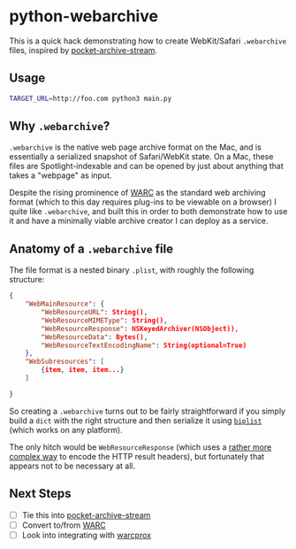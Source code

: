 # python-webarchive

This is a quick hack demonstrating how to create WebKit/Safari `.webarchive` files, inspired by [pocket-archive-stream][pas].

## Usage

```bash
TARGET_URL=http://foo.com python3 main.py
```

## Why `.webarchive`?

`.webarchive` is the native web page archive format on the Mac, and is essentially a serialized snapshot of Safari/WebKit state. On a Mac, these files are Spotlight-indexable and can be opened by just about anything that takes a "webpage" as input.

Despite the rising prominence of [WARC][warc] as the standard web archiving format (which to this day requires plug-ins to be viewable on a browser) I quite like `.webarchive`, and built this in order to both demonstrate how to use it and have a minimally viable archive creator I can deploy as a service.

## Anatomy of a `.webarchive` file

The file format is a nested binary `.plist`, with roughly the following structure:

```json
{
    "WebMainResource": {
        "WebResourceURL": String(),
        "WebResourceMIMEType": String(),
        "WebResourceResponse": NSKeyedArchiver(NSObject)),
        "WebResourceData": Bytes(),
        "WebResourceTextEncodingName": String(optional=True)
    },
    "WebSubresources": [
        {item, item, item...}
    ]

}
```

So creating a `.webarchive` turns out to be fairly straightforward if you simply build a `dict` with the right structure and then serialize it using [`biplist`][biplist] (which works on any platform).

The only hitch would be `WebResourceResponse` (which uses a [rather more complex way][nska] to encode the HTTP result headers), but fortunately that appears not to be necessary at all.

## Next Steps

* [ ] Tie this into [pocket-archive-stream][pas]
* [ ] Convert to/from [WARC][warc]
* [ ] Look into integrating with [warcprox][warcprox]

[biplist]: https://bitbucket.org/wooster/biplist
[pas]: https://github.com/pirate/pocket-archive-stream
[warc]: https://en.wikipedia.org/wiki/Web_ARChive
[warcprox]: https://github.com/internetarchive/warcprox
[nska]: https://www.mac4n6.com/blog/2016/1/1/manual-analysis-of-nskeyedarchiver-formatted-plist-files-a-review-of-the-new-os-x-1011-recent-items
